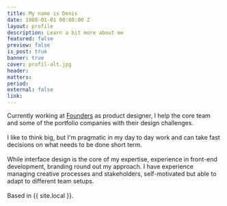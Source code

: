 ```yaml
---
title: My name is Denis
date: 1988-01-01 00:00:00 Z
layout: profile
description: Learn a bit more about me
featured: false
preview: false
is_post: true
banner: true
cover: profil-alt.jpg
header:
matters:
period:
external: false
link:
---
```


Currently working at [Founders](https://founders.as) as product designer, I help the core team and some of the portfolio companies with their design challenges.
<br><br>
I like to think big, but I'm pragmatic in my day to day work and can take fast decisions on what needs to be done short term.
<br><br>
While interface design is the core of my expertise, experience in front-end development, branding round out my approach. I have experience managing creative processes and stakeholders, self-motivated but able to adapt to different team setups.
<br><br>
Based in {{ site.local }}.
